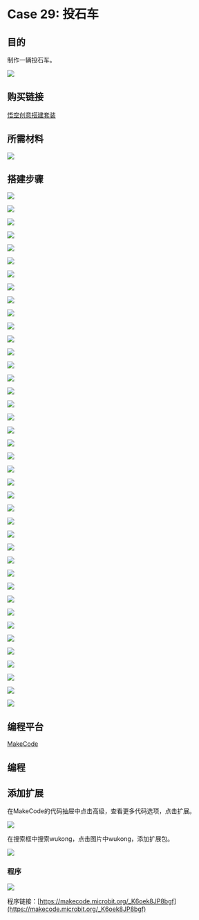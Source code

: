 ﻿# Case 29: 投石车
## 目的
制作一辆投石车。

![](https://wiki-media-ef.oss-cn-hongkong.aliyuncs.com//images/Wonder-Building-Kit-case-29-01.png)

## 购买链接

[悟空创意搭建套装](https://item.taobao.com/item.htm?id=649813731275&spm=2015.23436601.0.0)

## 所需材料

![](https://wiki-media-ef.oss-cn-hongkong.aliyuncs.com//images/Wonder-Building-Kit-step-case-29-01.png)

## 搭建步骤


![](https://wiki-media-ef.oss-cn-hongkong.aliyuncs.com//images/Wonder-Building-Kit-step-case-29-02.png)

![](https://wiki-media-ef.oss-cn-hongkong.aliyuncs.com//images/Wonder-Building-Kit-step-case-29-03.png)

![](https://wiki-media-ef.oss-cn-hongkong.aliyuncs.com//images/Wonder-Building-Kit-step-case-29-04.png)

![](https://wiki-media-ef.oss-cn-hongkong.aliyuncs.com//images/Wonder-Building-Kit-step-case-29-05.png)

![](https://wiki-media-ef.oss-cn-hongkong.aliyuncs.com//images/Wonder-Building-Kit-step-case-29-06.png)

![](https://wiki-media-ef.oss-cn-hongkong.aliyuncs.com//images/Wonder-Building-Kit-step-case-29-07.png)

![](https://wiki-media-ef.oss-cn-hongkong.aliyuncs.com//images/Wonder-Building-Kit-step-case-29-08.png)

![](https://wiki-media-ef.oss-cn-hongkong.aliyuncs.com//images/Wonder-Building-Kit-step-case-29-09.png)

![](https://wiki-media-ef.oss-cn-hongkong.aliyuncs.com//images/Wonder-Building-Kit-step-case-29-10.png)

![](https://wiki-media-ef.oss-cn-hongkong.aliyuncs.com//images/Wonder-Building-Kit-step-case-29-11.png)

![](https://wiki-media-ef.oss-cn-hongkong.aliyuncs.com//images/Wonder-Building-Kit-step-case-29-12.png)

![](https://wiki-media-ef.oss-cn-hongkong.aliyuncs.com//images/Wonder-Building-Kit-step-case-29-13.png)

![](https://wiki-media-ef.oss-cn-hongkong.aliyuncs.com//images/Wonder-Building-Kit-step-case-29-14.png)

![](https://wiki-media-ef.oss-cn-hongkong.aliyuncs.com//images/Wonder-Building-Kit-step-case-29-15.png)

![](https://wiki-media-ef.oss-cn-hongkong.aliyuncs.com//images/Wonder-Building-Kit-step-case-29-16.png)

![](https://wiki-media-ef.oss-cn-hongkong.aliyuncs.com//images/Wonder-Building-Kit-step-case-29-17.png)

![](https://wiki-media-ef.oss-cn-hongkong.aliyuncs.com//images/Wonder-Building-Kit-step-case-29-18.png)

![](https://wiki-media-ef.oss-cn-hongkong.aliyuncs.com//images/Wonder-Building-Kit-step-case-29-19.png)

![](https://wiki-media-ef.oss-cn-hongkong.aliyuncs.com//images/Wonder-Building-Kit-step-case-29-20.png)

![](https://wiki-media-ef.oss-cn-hongkong.aliyuncs.com//images/Wonder-Building-Kit-step-case-29-21.png)

![](https://wiki-media-ef.oss-cn-hongkong.aliyuncs.com//images/Wonder-Building-Kit-step-case-29-22.png)

![](https://wiki-media-ef.oss-cn-hongkong.aliyuncs.com//images/Wonder-Building-Kit-step-case-29-23.png)

![](https://wiki-media-ef.oss-cn-hongkong.aliyuncs.com//images/Wonder-Building-Kit-step-case-29-24.png)

![](https://wiki-media-ef.oss-cn-hongkong.aliyuncs.com//images/Wonder-Building-Kit-step-case-29-25.png)

![](https://wiki-media-ef.oss-cn-hongkong.aliyuncs.com//images/Wonder-Building-Kit-step-case-29-26.png)

![](https://wiki-media-ef.oss-cn-hongkong.aliyuncs.com//images/Wonder-Building-Kit-step-case-29-27.png)

![](https://wiki-media-ef.oss-cn-hongkong.aliyuncs.com//images/Wonder-Building-Kit-step-case-29-28.png)

![](https://wiki-media-ef.oss-cn-hongkong.aliyuncs.com//images/Wonder-Building-Kit-step-case-29-29.png)

![](https://wiki-media-ef.oss-cn-hongkong.aliyuncs.com//images/Wonder-Building-Kit-step-case-29-30.png)

![](https://wiki-media-ef.oss-cn-hongkong.aliyuncs.com//images/Wonder-Building-Kit-step-case-29-31.png)

![](https://wiki-media-ef.oss-cn-hongkong.aliyuncs.com//images/Wonder-Building-Kit-step-case-29-32.png)

![](https://wiki-media-ef.oss-cn-hongkong.aliyuncs.com//images/Wonder-Building-Kit-step-case-29-33.png)

![](https://wiki-media-ef.oss-cn-hongkong.aliyuncs.com//images/Wonder-Building-Kit-step-case-29-34.png)

![](https://wiki-media-ef.oss-cn-hongkong.aliyuncs.com//images/Wonder-Building-Kit-step-case-29-35.png)

![](https://wiki-media-ef.oss-cn-hongkong.aliyuncs.com//images/Wonder-Building-Kit-step-case-29-36.png)

![](https://wiki-media-ef.oss-cn-hongkong.aliyuncs.com//images/Wonder-Building-Kit-step-case-29-37.png)

![](https://wiki-media-ef.oss-cn-hongkong.aliyuncs.com//images/Wonder-Building-Kit-step-case-29-38.png)

![](https://wiki-media-ef.oss-cn-hongkong.aliyuncs.com//images/Wonder-Building-Kit-step-case-29-39.png)

![](https://wiki-media-ef.oss-cn-hongkong.aliyuncs.com//images/Wonder-Building-Kit-step-case-29-40.png)

![](https://wiki-media-ef.oss-cn-hongkong.aliyuncs.com//images/Wonder-Building-Kit-step-case-29-41.png)

## 编程平台

[MakeCode](https://makecode.microbit.org/)

## 编程
## 添加扩展
在MakeCode的代码抽屉中点击高级，查看更多代码选项，点击扩展。

![](https://wiki-media-ef.oss-cn-hongkong.aliyuncs.com//images/Wonder-Building-Kit-case-21-02.png)

在搜索框中搜索wukong，点击图片中wukong，添加扩展包。

![](https://wiki-media-ef.oss-cn-hongkong.aliyuncs.com//images/Wonder-Building-Kit-case-21-03.png)





### 程序

![](https://wiki-media-ef.oss-cn-hongkong.aliyuncs.com//images/Wonder-Building-Kit-case-29-04.png)

程序链接：[https://makecode.microbit.org/_K6oek8JP8bgf](https://makecode.microbit.org/_K6oek8JP8bgf)
